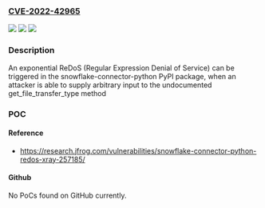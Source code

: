 ### [CVE-2022-42965](https://cve.mitre.org/cgi-bin/cvename.cgi?name=CVE-2022-42965)
![](https://img.shields.io/static/v1?label=Product&message=snowflake-connector-python&color=blue)
![](https://img.shields.io/static/v1?label=Version&message=%3C%202.8.2%20&color=brighgreen)
![](https://img.shields.io/static/v1?label=Vulnerability&message=CWE-1333%20Inefficient%20Regular%20Expression%20Complexity&color=brighgreen)

### Description

An exponential ReDoS (Regular Expression Denial of Service) can be triggered in the snowflake-connector-python PyPI package, when an attacker is able to supply arbitrary input to the undocumented get_file_transfer_type method

### POC

#### Reference
- https://research.jfrog.com/vulnerabilities/snowflake-connector-python-redos-xray-257185/

#### Github
No PoCs found on GitHub currently.

